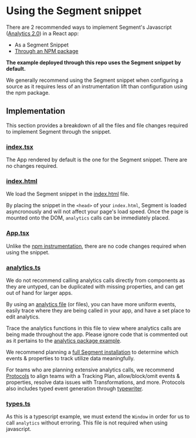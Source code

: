 # Using the Segment snippet

There are 2 recommended ways to implement Segment's Javascript ([Analytics 2.0](https://segment.com/docs/connections/sources/catalog/libraries/website/javascript/)) in a React app:

- As a Segment Snippet
- [Through an NPM package](https://github.com/segmentio/react-example/tree/main/src/examples/analytics-package)

**The example deployed through this repo uses the Segment snippet by default.**

We generally recommend using the Segment snippet when configuring a source as it requires less of an instrumentation lift than configuration using the npm package.

## Implementation

This section provides a breakdown of all the files and file changes required to implement Segment through the snippet.

### [index.tsx](https://github.com/segmentio/react-example/blob/main/src/index.tsx)

The App rendered by default is the one for the Segment snippet. There are no changes required.

### [index.html](https://github.com/segmentio/react-example/blob/main/public/index.html)

We load the Segment snippet in the [index.html](https://github.com/segmentio/react-example/blob/54d8e648e7137ac27321825a7e3eb6a1736d88eb/public/index.html#L12-L17) file.

By placing the snippet in the `<head>` of your `index.html`, Segment is loaded asyncronously and will not affect your page's load speed. Once the page is mounted onto the DOM, `analytics` calls can be immediately placed.

### [App.tsx](https://github.com/segmentio/react-example/blob/main/src/examples/analytics-quick-start/App.tsx)

Unlike the [npm instrumentation](https://github.com/segmentio/react-example/tree/main/src/examples/analytics-package#apptsx), there are no code changes required when using the snippet.

### [analytics.ts](https://github.com/segmentio/react-example/blob/main/src/examples/analytics-quick-start/analytics.ts)

We do not recommend calling analytics calls directly from components as they are untyped, can be duplicated with missing properties, and can get out of hand for larger apps.

By using an [analytics file](https://github.com/segmentio/react-example/blob/main/src/examples/analytics-quick-start/analytics.ts) (or files), you can have more uniform events, easily trace where they are being called in your app, and have a set place to edit analytics.

Trace the analytics functions in this file to view where analytics calls are being made throughout the app. Please ignore code that is commented out as it pertains to the [analytics package example](link_to_analytics_package_readme_section).

We recommend planning a [full Segment installation](https://segment.com/docs/getting-started/03-planning-full-install/) to determine which events & properties to track utilize data meaningfully.

For teams who are planning extensive analytics calls, we recommend [Protocols](https://segment.com/docs/protocols/) to align teams with a Tracking Plan, allow/block/omit events & properties, resolve data issues with Transformations, and more. Protocols also includes typed event generation through [typewriter](https://segment.com/docs/protocols/apis-and-extensions/typewriter/).

### [types.ts](https://github.com/segmentio/react-example/blob/main/src/examples/analytics-quick-start/types.ts)

As this is a typescript example, we must extend the `Window` in order for us to call `analytics` without erroring. This file is not required when using javascript.
